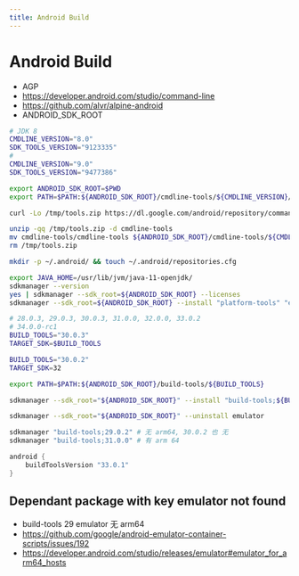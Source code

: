 ```yaml
---
title: Android Build
---
```


# Android Build

- AGP
- https://developer.android.com/studio/command-line
- https://github.com/alvr/alpine-android
- ANDROID_SDK_ROOT

```bash
# JDK 8
CMDLINE_VERSION="8.0"
SDK_TOOLS_VERSION="9123335"
#
CMDLINE_VERSION="9.0"
SDK_TOOLS_VERSION="9477386"

export ANDROID_SDK_ROOT=$PWD
export PATH=$PATH:${ANDROID_SDK_ROOT}/cmdline-tools/${CMDLINE_VERSION}/bin:${ANDROID_SDK_ROOT}/platform-tools:${ANDROID_SDK_ROOT}/extras/google/instantapps

curl -Lo /tmp/tools.zip https://dl.google.com/android/repository/commandlinetools-linux-${SDK_TOOLS_VERSION}_latest.zip

unzip -qq /tmp/tools.zip -d cmdline-tools
mv cmdline-tools/cmdline-tools ${ANDROID_SDK_ROOT}/cmdline-tools/${CMDLINE_VERSION}
rm /tmp/tools.zip

mkdir -p ~/.android/ && touch ~/.android/repositories.cfg

export JAVA_HOME=/usr/lib/jvm/java-11-openjdk/
sdkmanager --version
yes | sdkmanager --sdk_root=${ANDROID_SDK_ROOT} --licenses
sdkmanager --sdk_root=${ANDROID_SDK_ROOT} --install "platform-tools" "extras;google;instantapps"

# 28.0.3, 29.0.3, 30.0.3, 31.0.0, 32.0.0, 33.0.2
# 34.0.0-rc1
BUILD_TOOLS="30.0.3"
TARGET_SDK=$BUILD_TOOLS

BUILD_TOOLS="30.0.2"
TARGET_SDK=32

export PATH=$PATH:${ANDROID_SDK_ROOT}/build-tools/${BUILD_TOOLS}

sdkmanager --sdk_root="${ANDROID_SDK_ROOT}" --install "build-tools;${BUILD_TOOLS}" "platforms;android-${TARGET_SDK}"

sdkmanager --sdk_root="${ANDROID_SDK_ROOT}" --uninstall emulator

sdkmanager "build-tools;29.0.2" # 无 arm64, 30.0.2 也 无
sdkmanager "build-tools;31.0.0" # 有 arm 64
```

```groovy
android {
    buildToolsVersion "33.0.1"
}
```

## Dependant package with key emulator not found

- build-tools 29 emulator 无 arm64
- https://github.com/google/android-emulator-container-scripts/issues/192
- https://developer.android.com/studio/releases/emulator#emulator_for_arm64_hosts
